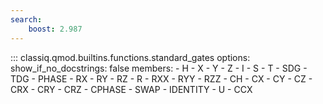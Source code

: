 ```yaml
---
search:
    boost: 2.987
---
```


<!-- spell-checker: disable -->
<!-- prettier-ignore-start -->
::: classiq.qmod.builtins.functions.standard_gates
    options:
        show_if_no_docstrings: false
        members:
            - H
            - X
            - Y
            - Z
            - I
            - S
            - T
            - SDG
            - TDG
            - PHASE
            - RX
            - RY
            - RZ
            - R
            - RXX
            - RYY
            - RZZ
            - CH
            - CX
            - CY
            - CZ
            - CRX
            - CRY
            - CRZ
            - CPHASE
            - SWAP
            - IDENTITY
            - U
            - CCX
<!-- prettier-ignore-end -->
<!-- spell-checker: enable -->
